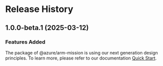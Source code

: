 # Release History
    
## 1.0.0-beta.1 (2025-03-12)

### Features Added

The package of @azure/arm-mission is using our next generation design principles. To learn more, please refer to our documentation [Quick Start](https://aka.ms/azsdk/js/mgmt/quickstart).
